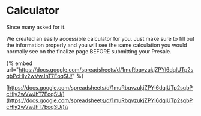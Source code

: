 # Calculator

Since many asked for it.

We created an easily accessible calculator for you. Just make sure to fill out the information properly and you will see the same calculation you would normally see on the finalize page BEFORE submitting your Presale.

{% embed url="https://docs.google.com/spreadsheets/d/1muRbqvzukjZPYl6dqlUTp2sqbPcHly2wVwJhT7EoqSU/" %}

[https://docs.google.com/spreadsheets/d/1muRbqvzukjZPYl6dqlUTp2sqbPcHly2wVwJhT7EoqSU/](https://docs.google.com/spreadsheets/d/1muRbqvzukjZPYl6dqlUTp2sqbPcHly2wVwJhT7EoqSU/)\\
